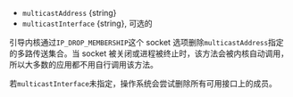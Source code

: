 <!-- YAML
added: v0.6.9
-->

* `multicastAddress` {string}
* `multicastInterface` {string}, 可选的

引导内核通过`IP_DROP_MEMBERSHIP`这个 socket 选项删除`multicastAddress`指定的多路传送集合。当 socket 被关闭或进程被终止时，该方法会被内核自动调用，所以大多数的应用都不用自行调用该方法。

若`multicastInterface`未指定，操作系统会尝试删除所有可用接口上的成员。

